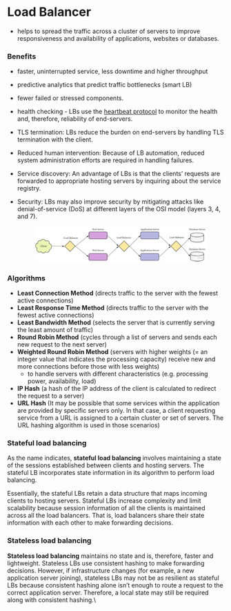 # Load Balancer

* helps to spread the traffic across a cluster of servers to improve responsiveness and availability of applications, websites or databases.

### **Benefits**

* faster, uninterrupted service, less downtime and higher throughput
* predictive analytics that predict traffic bottlenecks (smart LB)
* fewer failed or stressed components.
* health checking - LBs use the [heartbeat protocol](../system-design-patterns/heartbeat.md) to monitor the health and, therefore, reliability of end-servers.
* TLS termination: LBs reduce the burden on end-servers by handling TLS termination with the client.
* Reduced human intervention: Because of LB automation, reduced system administration efforts are required in handling failures.
* Service discovery: An advantage of LBs is that the clients’ requests are forwarded to appropriate hosting servers by inquiring about the service registry.
*   Security: LBs may also improve security by mitigating attacks like denial-of-service (DoS) at different layers of the OSI model (layers 3, 4, and 7).



    <figure><img src="../.gitbook/assets/3.webp" alt=""><figcaption></figcaption></figure>

### **Algorithms**

* **Least Connection Method** (directs traffic to the server with the fewest active connections)
* **Least Response Time Method** (directs traffic to the server with the fewest active connections)
* **Least Bandwidth Method** (selects the server that is currently serving the least amount of traffic)
* **Round Robin Method** (cycles through a list of servers and sends each new request to the next server)
* **Weighted Round Robin Method** (servers with higher weights (= an integer value that indicates the processing capacity) receive new and more connections before those with less weights)
  * to handle servers with different characteristics (e.g. processing power, availability, load)
* **IP Hash** (a hash of the IP address of the client is calculated to redirect the request to a server)
* **URL Hash** (It may be possible that some services within the application are provided by specific servers only. In that case, a client requesting service from a URL is assigned to a certain cluster or set of servers. The URL hashing algorithm is used in those scenarios)

### **Stateful load balancing**

As the name indicates, **stateful load balancing** involves maintaining a state of the sessions established between clients and hosting servers. The stateful LB incorporates state information in its algorithm to perform load balancing.

Essentially, the stateful LBs retain a data structure that maps incoming clients to hosting servers. Stateful LBs increase complexity and limit scalability because session information of all the clients is maintained across all the load balancers. That is, load balancers share their state information with each other to make forwarding decisions.

### **Stateless load balancing**

**Stateless load balancing** maintains no state and is, therefore, faster and lightweight. Stateless LBs use consistent hashing to make forwarding decisions. However, if infrastructure changes (for example, a new application server joining), stateless LBs may not be as resilient as stateful LBs because consistent hashing alone isn’t enough to route a request to the correct application server. Therefore, a local state may still be required along with consistent hashing.\
